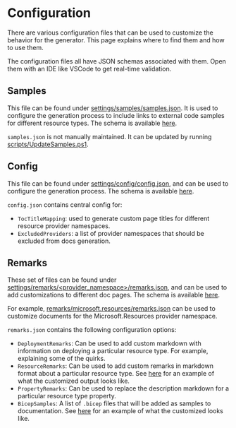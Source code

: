 # Configuration

There are various configuration files that can be used to customize the behavior for the generator. This page explains where to find them and how to use them.

The configuration files all have JSON schemas associated with them. Open them with an IDE like VSCode to get real-time validation.

## Samples

This file can be found under [settings/samples/samples.json](../settings/samples/samples.json). It is used to configure the generation process to include links to external code samples for different resource types. The schema is available [here](../settings/samples.schema.json).

`samples.json` is not manually maintained. It can be updated by running [scripts/UpdateSamples.ps1](../scripts/UpdateSamples.ps1).

## Config

This file can be found under [settings/config/config.json](../settings/config/config.json), and can be used to configure the generation process. The schema is available [here](../settings/config.schema.json).

`config.json` contains central config for:
* `TocTitleMapping`: used to generate custom page titles for different resource provider namespaces.
* `ExcludedProviders`: a list of provider namespaces that should be excluded from docs generation.

## Remarks

These set of files can be found under [settings/remarks/<provider_namespace>/remarks.json](../settings/remarks/<provider_namespace>/remarks.json), and can be used to add customizations to different doc pages. The schema is available [here](../settings/remarks.schema.json).

For example, [remarks/microsoft.resources/remarks.json](../settings/remarks/microsoft.resources/remarks.json) can be used to customize documents for the Microsoft.Resources provider namespace.

`remarks.json` contains the following configuration options:
* `DeploymentRemarks`: Can be used to add custom markdown with information on deploying a particular resource type. For example, explaining some of the quirks.
* `ResourceRemarks`: Can be used to add custom remarks in markdown format about a particular resource type. See [here](https://github.com/Azure/bicep-refdocs-generator/blob/016143aa9375ba0ce62255fed1fad8905cfe75bf/src/TemplateRefGenerator.Tests/Files/markdown/microsoft.keyvault/2023-07-01/vaults.md?plain=1#L29-L35) for an example of what the customized output looks like.
* `PropertyRemarks`: Can be used to replace the description markdown for a particular resource type property.
* `BicepSamples`: A list of `.bicep` files that will be added as samples to documentation. See [here](https://github.com/Azure/bicep-refdocs-generator/blob/016143aa9375ba0ce62255fed1fad8905cfe75bf/src/TemplateRefGenerator.Tests/Files/markdown/microsoft.resources/2024-07-01/resourcegroups.md?plain=1#L61-L75) for an example of what the customized looks like.